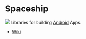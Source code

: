 Spaceship
=========

![](http://www.scoppelletti.it/spaceship/images/spaceship.gif)
Libraries for building [Android](http://developer.android.com) Apps.

* [Wiki](http://github.com/dscoppelletti/spaceship/wiki)
